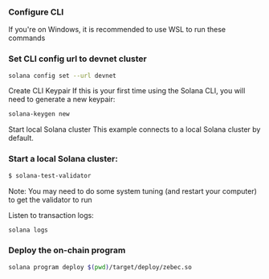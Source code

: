 ### Configure CLI
If you're on Windows, it is recommended to use WSL to run these commands

### Set CLI config url to devnet cluster
```bash
solana config set --url devnet
```
Create CLI Keypair
If this is your first time using the Solana CLI, you will need to generate a new keypair:
```bash
solana-keygen new
```
Start local Solana cluster
This example connects to a local Solana cluster by default.

### Start a local Solana cluster:

```bash
$ solana-test-validator
```
Note: You may need to do some system tuning (and restart your computer) to get the validator to run

Listen to transaction logs:
```bash
solana logs
```

### Deploy the on-chain program
```bash
solana program deploy $(pwd)/target/deploy/zebec.so
```
